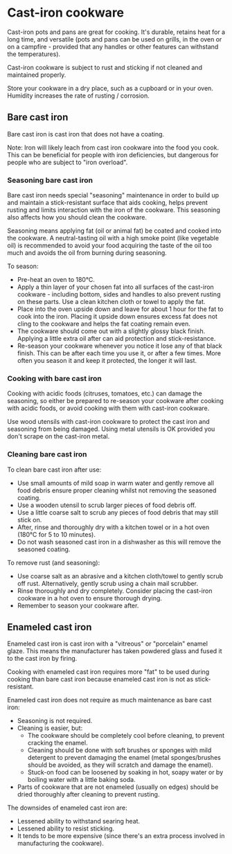 # Cast-iron cookware

Cast-iron pots and pans are great for cooking. It's durable, retains heat for a long time, and versatile (pots and pans
can be used on grills, in the oven or on a campfire - provided that any handles or other features can withstand the
temperatures).

Cast-iron cookware is subject to rust and sticking if not cleaned and maintained properly.

Store your cookware in a dry place, such as a cupboard or in your oven. Humidity increases the rate of rusting /
corrosion.

## Bare cast iron

Bare cast iron is cast iron that does not have a coating.

Note: Iron will likely leach from cast iron cookware into the food you cook. This can be beneficial for people with iron
deficiencies, but dangerous for people who are subject to "iron overload".

### Seasoning bare cast iron

Bare cast iron needs special "seasoning" maintenance in order to build up and maintain a stick-resistant surface that
aids cooking, helps prevent rusting and limits interaction with the iron of the cookware. This seasoning also affects
how you should clean the cookware.

Seasoning means applying fat (oil or animal fat) be coated and cooked into the cookware. A neutral-tasting oil with a
high smoke point (like vegetable oil) is recommended to avoid your food acquiring the taste of the oil too much and
avoids the oil from burning during seasoning.

To season:

- Pre-heat an oven to 180°C.
- Apply a thin layer of your chosen fat into all surfaces of the cast-iron cookware - including bottom, sides and
  handles to also prevent rusting on these parts. Use a clean kitchen cloth or towel to apply the fat.
- Place into the oven upside down and leave for about 1 hour for the fat to cook into the iron. Placing it upside down
  ensures excess fat does not cling to the cookware and helps the fat coating remain even.
- The cookware should come out with a slightly glossy black finish. Applying a little extra oil after can aid
  protection and stick-resistance.
- Re-season your cookware whenever you notice it lose any of that black finish. This can be after each time you use it,
  or after a few times. More often you season it and keep it protected, the longer it will last.

### Cooking with bare cast iron

Cooking with acidic foods (citruses, tomatoes, etc.) can damage the seasoning, so either be prepared to re-season your
cookware after cooking with acidic foods, or avoid cooking with them with cast-iron cookware.

Use wood utensils with cast-iron cookware to protect the cast iron and seasoning from being damaged. Using metal
utensils is OK provided you don't scrape on the cast-iron metal.

### Cleaning bare cast iron

To clean bare cast iron after use:

- Use small amounts of mild soap in warm water and gently remove all food debris ensure proper cleaning whilst not
  removing the seasoned coating.
- Use a wooden utensil to scrub larger pieces of food debris off.
- Use a little coarse salt to scrub any pieces of food debris that may still stick on.
- After, rinse and thoroughly dry with a kitchen towel or in a hot oven (180°C for 5 to 10 minutes).
- Do not wash seasoned cast iron in a dishwasher as this will remove the seasoned coating.

To remove rust (and seasoning):

- Use coarse salt as an abrasive and a kitchen cloth/towel to gently scrub off rust. Alternatively, gently scrub
  using a chain mail scrubber.
- Rinse thoroughly and dry completely. Consider placing the cast-iron cookware in a hot oven to ensure thorough drying.
- Remember to season your cookware after.

## Enameled cast iron

Enameled cast iron is cast iron with a "vitreous" or "porcelain" enamel glaze. This means the manufacturer has taken
powdered glass and fused it to the cast iron by firing.

Cooking with enameled cast iron requires more "fat" to be used during cooking than bare cast iron because enameled cast
iron is not as stick-resistant.

Enameled cast iron does not require as much maintenance as bare cast iron:

- Seasoning is not required.
- Cleaning is easier, but:
	- The cookware should be completely cool before cleaning, to prevent cracking the enamel.
	- Cleaning should be done with soft brushes or sponges with mild detergent to prevent damaging the
	  enamel (metal sponges/brushes should be avoided, as they will scratch and damage the enamel).
	- Stuck-on food can be loosened by soaking in hot, soapy water or by boiling water with a little baking soda.
- Parts of cookware that are not enameled (usually on edges) should be dried thoroughly after cleaning to prevent
  rusting.

The downsides of enameled cast iron are:

- Lessened ability to withstand searing heat.
- Lessened ability to resist sticking.
- It tends to be more expensive (since there's an extra process involved in manufacturing the cookware).
